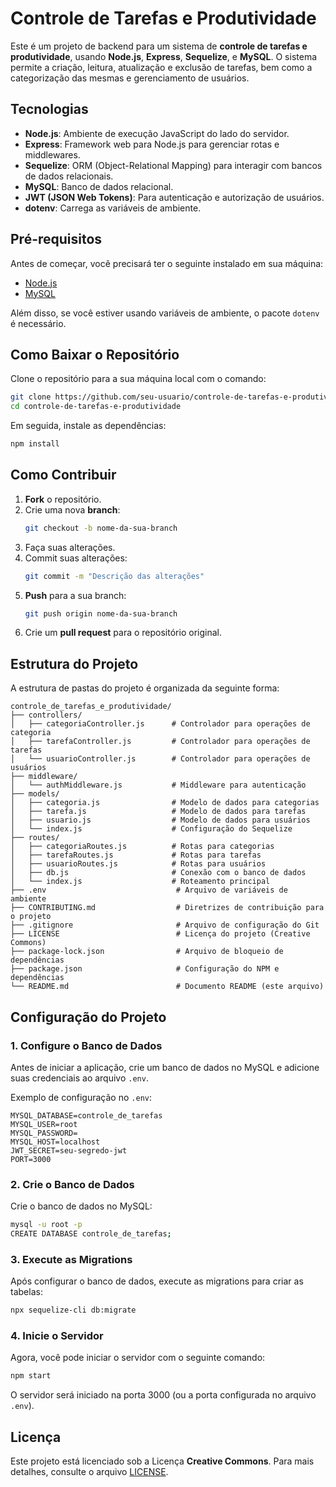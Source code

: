 # Controle de Tarefas e Produtividade

Este é um projeto de backend para um sistema de **controle de tarefas e produtividade**, usando **Node.js**, **Express**, **Sequelize**, e **MySQL**. O sistema permite a criação, leitura, atualização e exclusão de tarefas, bem como a categorização das mesmas e gerenciamento de usuários.

## Tecnologias

- **Node.js**: Ambiente de execução JavaScript do lado do servidor.
- **Express**: Framework web para Node.js para gerenciar rotas e middlewares.
- **Sequelize**: ORM (Object-Relational Mapping) para interagir com bancos de dados relacionais.
- **MySQL**: Banco de dados relacional.
- **JWT (JSON Web Tokens)**: Para autenticação e autorização de usuários.
- **dotenv**: Carrega as variáveis de ambiente.

## Pré-requisitos

Antes de começar, você precisará ter o seguinte instalado em sua máquina:

- [Node.js](https://nodejs.org/)
- [MySQL](https://www.mysql.com/)

Além disso, se você estiver usando variáveis de ambiente, o pacote `dotenv` é necessário.

## Como Baixar o Repositório

Clone o repositório para a sua máquina local com o comando:

```bash
git clone https://github.com/seu-usuario/controle-de-tarefas-e-produtividade.git
cd controle-de-tarefas-e-produtividade
```

Em seguida, instale as dependências:

```bash
npm install
```

## Como Contribuir

1. **Fork** o repositório.
2. Crie uma nova **branch**:
   ```bash
   git checkout -b nome-da-sua-branch
   ```
3. Faça suas alterações.
4. Commit suas alterações:
   ```bash
   git commit -m "Descrição das alterações"
   ```
5. **Push** para a sua branch:
   ```bash
   git push origin nome-da-sua-branch
   ```
6. Crie um **pull request** para o repositório original.

## Estrutura do Projeto

A estrutura de pastas do projeto é organizada da seguinte forma:

```
controle_de_tarefas_e_produtividade/
├── controllers/
│   ├── categoriaController.js      # Controlador para operações de categoria
│   ├── tarefaController.js         # Controlador para operações de tarefas
│   └── usuarioController.js        # Controlador para operações de usuários
├── middleware/
│   └── authMiddleware.js           # Middleware para autenticação
├── models/
│   ├── categoria.js                # Modelo de dados para categorias
│   ├── tarefa.js                   # Modelo de dados para tarefas
│   ├── usuario.js                  # Modelo de dados para usuários
│   └── index.js                    # Configuração do Sequelize
├── routes/
│   ├── categoriaRoutes.js          # Rotas para categorias
│   ├── tarefaRoutes.js             # Rotas para tarefas
│   ├── usuarioRoutes.js            # Rotas para usuários
│   ├── db.js                       # Conexão com o banco de dados
│   └── index.js                    # Roteamento principal
├── .env                             # Arquivo de variáveis de ambiente
├── CONTRIBUTING.md                  # Diretrizes de contribuição para o projeto
├── .gitignore                       # Arquivo de configuração do Git
├── LICENSE                          # Licença do projeto (Creative Commons)
├── package-lock.json                # Arquivo de bloqueio de dependências
├── package.json                     # Configuração do NPM e dependências
└── README.md                        # Documento README (este arquivo)
```

## Configuração do Projeto

### 1. Configure o Banco de Dados

Antes de iniciar a aplicação, crie um banco de dados no MySQL e adicione suas credenciais ao arquivo `.env`.

Exemplo de configuração no `.env`:

```env
MYSQL_DATABASE=controle_de_tarefas
MYSQL_USER=root
MYSQL_PASSWORD=
MYSQL_HOST=localhost
JWT_SECRET=seu-segredo-jwt
PORT=3000
```

### 2. Crie o Banco de Dados

Crie o banco de dados no MySQL:

```bash
mysql -u root -p
CREATE DATABASE controle_de_tarefas;
```

### 3. Execute as Migrations

Após configurar o banco de dados, execute as migrations para criar as tabelas:

```bash
npx sequelize-cli db:migrate
```

### 4. Inicie o Servidor

Agora, você pode iniciar o servidor com o seguinte comando:

```bash
npm start
```

O servidor será iniciado na porta 3000 (ou a porta configurada no arquivo `.env`).

## Licença

Este projeto está licenciado sob a Licença **Creative Commons**. Para mais detalhes, consulte o arquivo [LICENSE](./LICENSE).
```
